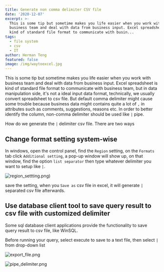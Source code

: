 ```yaml
---
title: Generate non comma delimiter CSV file
date: '2020-12-07'
excerpt: >-
  This is some tip but sometime makes you life easier when you work with
  business team and deal with data from business input. Excel spreadsheet is
  kind of standard file format to communicate with busin...
tags:
  - file system
  - csv
  - IT
author: Herman Teng
featured: false
image: /img/waytoexcel.jpg
---
```


This is some tip but sometime makes you life easier when you work with business team and deal with data from business input. Excel spreadsheet is kind of standard file format to communicate with business team, but in data manipulation side, it's not a ideal input data format, technically, we usually convert spreadsheet to csv file. But default comma delimiter might cause some trouble because business data might contains quite a lot of `,` in attributes such as comments, suggestions, reasons etc. In order to better identify the column, non-comma delimiter should be used like `|` pipe.

How do we generate the `|` delimiter csv file. There are two ways



## Change format setting system-wise

In windows, open the control panel, find the `Region` setting, on the `Formats` tab click `Additional setting`, a pop-up window will show up, on that window, find the option `list separator` then type whatever delimiter you want to setup like `|`. 

![region_settting.png](/img/screenshots/region_settting.png))

save the setting, when you `Save as` csv file in excel, it will generate `|` separated csv file afterwards.

## Use database client tool to save query result to csv file with customized delimiter

Some sql database client applications provide the functionality to save query result to csv file, like WinSQL.

Before running your query, select execute to save to a text file, then select `|` from drop-down list

![export_file.png](/img/screenshots/export_file.png)

![pipe_delimiter.png](/img/screenshots/pipe_delimiter.png)

